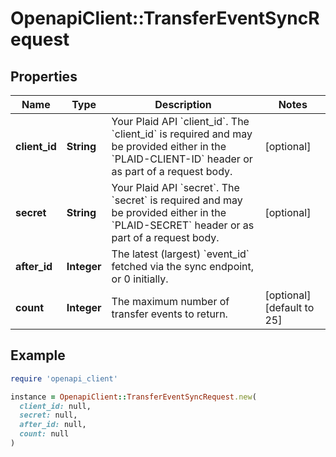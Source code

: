 # OpenapiClient::TransferEventSyncRequest

## Properties

| Name | Type | Description | Notes |
| ---- | ---- | ----------- | ----- |
| **client_id** | **String** | Your Plaid API &#x60;client_id&#x60;. The &#x60;client_id&#x60; is required and may be provided either in the &#x60;PLAID-CLIENT-ID&#x60; header or as part of a request body. | [optional] |
| **secret** | **String** | Your Plaid API &#x60;secret&#x60;. The &#x60;secret&#x60; is required and may be provided either in the &#x60;PLAID-SECRET&#x60; header or as part of a request body. | [optional] |
| **after_id** | **Integer** | The latest (largest) &#x60;event_id&#x60; fetched via the sync endpoint, or 0 initially. |  |
| **count** | **Integer** | The maximum number of transfer events to return. | [optional][default to 25] |

## Example

```ruby
require 'openapi_client'

instance = OpenapiClient::TransferEventSyncRequest.new(
  client_id: null,
  secret: null,
  after_id: null,
  count: null
)
```

